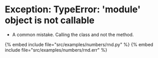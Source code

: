 # Exception: TypeError: 'module' object is not callable



* A common mistake. Calling the class and not the method.

{% embed include file="src/examples/numbers/rnd.py" %}
{% embed include file="src/examples/numbers/rnd.err" %}


